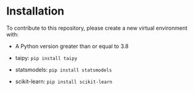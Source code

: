 # Installation

To contribute to this repository, please create a new virtual environment with:
- A Python version greater than or equal to 3.8

- taipy: `pip install taipy`
- statsmodels: `pip install statsmodels`
- scikit-learn: `pip install scikit-learn`